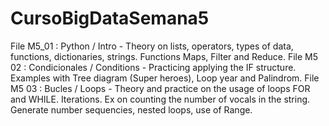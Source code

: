 # CursoBigDataSemana5
File M5_01 : Python / Intro - Theory on lists, operators, types of data, functions, dictionaries, strings. Functions Maps, Filter and Reduce.
File M5 02 : Condicionales / Conditions - Practicing applying the IF structure. Examples with Tree diagram (Super heroes), Loop year and Palindrom.
File M5 03 : Bucles / Loops - Theory and practice on the usage of loops FOR and WHILE. Iterations. Ex on counting the number of vocals in the string. Generate number sequencies, nested loops, use of Range. 
